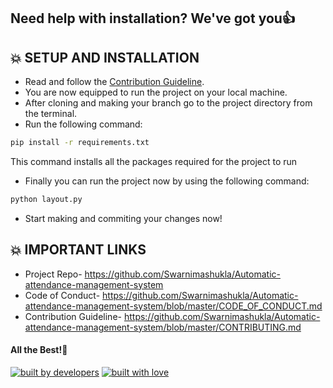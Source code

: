 
## Need help with installation? We've got you👍

## 💥 SETUP AND INSTALLATION

- Read and follow the [Contribution Guideline](https://github.com/pragati-kumar/Automatic-attendance-management-system/blob/master/CONTRIBUTING.md).
- You are now equipped to run the project on your local machine.
- After cloning and making your branch go to the project directory from the terminal.
- Run the following command:
```bash
pip install -r requirements.txt
```
This command installs all the packages required for the project to run
- Finally you can run the project now by using the following command:
```bash
python layout.py
```
- Start making and commiting your changes now!

## 💥 IMPORTANT LINKS
- Project Repo- https://github.com/Swarnimashukla/Automatic-attendance-management-system
- Code of Conduct- https://github.com/Swarnimashukla/Automatic-attendance-management-system/blob/master/CODE_OF_CONDUCT.md
- Contribution Guideline- https://github.com/Swarnimashukla/Automatic-attendance-management-system/blob/master/CONTRIBUTING.md

#### All the Best!🥇

<p align = "center">

<a href="https://github.com/Swarnimashukla"> <img src="http://ForTheBadge.com/images/badges/built-by-developers.svg" alt="built by developers"></a>
[![built with love](https://forthebadge.com/images/badges/built-with-love.svg)](https://github.com/Swarnimashukla/Automatic-attendance-management-system.git)

</p>
